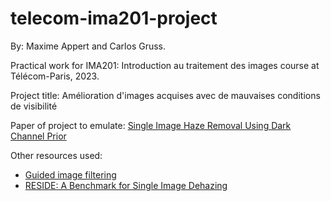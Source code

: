 # telecom-ima201-project

By: Maxime Appert and Carlos Gruss.

Practical work for IMA201: Introduction au traitement des images course at Télécom-Paris, 2023.

Project title: Amélioration d'images acquises avec de mauvaises conditions de visibilité

Paper of project to emulate: [Single Image Haze Removal Using Dark Channel Prior](https://kaiminghe.github.io/cvpr09/index.html)

Other resources used:
* [Guided image filtering](https://kaiminghe.github.io/eccv10/index.html)
* [RESIDE: A Benchmark for Single Image Dehazing](https://sites.google.com/view/reside-dehaze-datasets/reside-standard?authuser=3D0)
